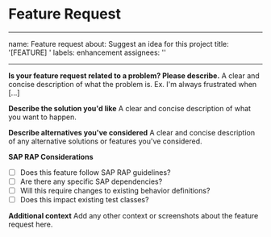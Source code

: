 # Feature Request

---
name: Feature request
about: Suggest an idea for this project
title: '[FEATURE] '
labels: enhancement
assignees: ''

---

**Is your feature request related to a problem? Please describe.**
A clear and concise description of what the problem is. Ex. I'm always frustrated when [...]

**Describe the solution you'd like**
A clear and concise description of what you want to happen.

**Describe alternatives you've considered**
A clear and concise description of any alternative solutions or features you've considered.

**SAP RAP Considerations**
- [ ] Does this feature follow SAP RAP guidelines?
- [ ] Are there any specific SAP dependencies?
- [ ] Will this require changes to existing behavior definitions?
- [ ] Does this impact existing test classes?

**Additional context**
Add any other context or screenshots about the feature request here.